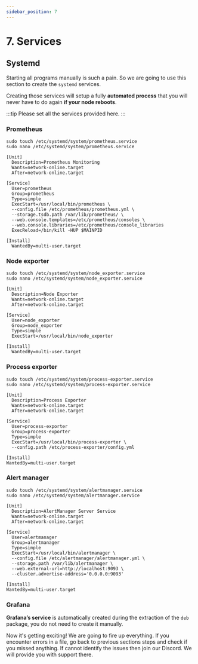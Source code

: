 ```yaml
---
sidebar_position: 7
---
```


# 7. Services

## Systemd

Starting all programs manually is such a pain. So we are going to use this section to create the `systemd` services.

Creating those services will setup a fully **automated process** that you will never have to do again **if your node reboots**.

:::tip
Please set all the services provided here.
:::

### Prometheus

```
sudo touch /etc/systemd/system/prometheus.service
sudo nano /etc/systemd/system/prometheus.service
```

```
[Unit]
  Description=Prometheus Monitoring
  Wants=network-online.target
  After=network-online.target

[Service]
  User=prometheus
  Group=prometheus
  Type=simple
  ExecStart=/usr/local/bin/prometheus \
  --config.file /etc/prometheus/prometheus.yml \
  --storage.tsdb.path /var/lib/prometheus/ \
  --web.console.templates=/etc/prometheus/consoles \
  --web.console.libraries=/etc/prometheus/console_libraries
  ExecReload=/bin/kill -HUP $MAINPID

[Install]
  WantedBy=multi-user.target
```

### Node exporter

```
sudo touch /etc/systemd/system/node_exporter.service
sudo nano /etc/systemd/system/node_exporter.service
```

```
[Unit]
  Description=Node Exporter
  Wants=network-online.target
  After=network-online.target

[Service] 
  User=node_exporter
  Group=node_exporter
  Type=simple
  ExecStart=/usr/local/bin/node_exporter

[Install]
  WantedBy=multi-user.target
```

### Process exporter

```
sudo touch /etc/systemd/system/process-exporter.service
sudo nano /etc/systemd/system/process-exporter.service
```

```
[Unit]
  Description=Process Exporter
  Wants=network-online.target
  After=network-online.target

[Service]
  User=process-exporter
  Group=process-exporter
  Type=simple
  ExecStart=/usr/local/bin/process-exporter \
  --config.path /etc/process-exporter/config.yml

[Install]
WantedBy=multi-user.target
```

### Alert manager

```
sudo touch /etc/systemd/system/alertmanager.service
sudo nano /etc/systemd/system/alertmanager.service
```

```
[Unit]
  Description=AlertManager Server Service
  Wants=network-online.target
  After=network-online.target

[Service]
  User=alertmanager
  Group=alertmanager
  Type=simple
  ExecStart=/usr/local/bin/alertmanager \
  --config.file /etc/alertmanager/alertmanager.yml \
  --storage.path /var/lib/alertmanager \
  --web.external-url=http://localhost:9093 \
  --cluster.advertise-address='0.0.0.0:9093'

[Install]
WantedBy=multi-user.target
```

### Grafana

**Grafana’s service** is automatically created during the extraction of the `deb` package, you do not need to create it manually.

Now it's getting exciting! We are going to fire up everything. If you encounter errors in a file, go back to previous sections steps and check if you missed anything.
If cannot identify the issues then join our Discord. We will provide you with support there.
